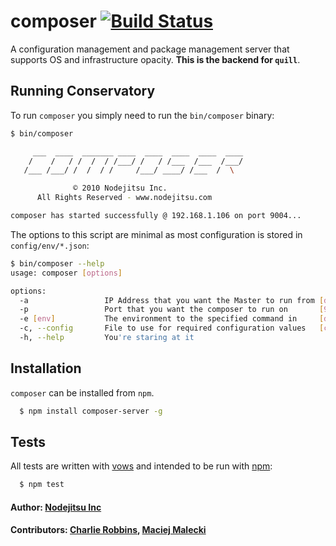 # composer [![Build Status](https://secure.travis-ci.org/opsmezzo/composer.png)](http://travis-ci.org/opsmezzo/composer)

A configuration management and package management server that supports OS and infrastructure opacity. **This is the backend for `quill`**.

## Running Conservatory

To run `composer` you simply need to run the `bin/composer` binary:

``` bash
$ bin/composer

     ___  ____  _______ ____  ____  ____  ____  ____
    /    /   / /  /  / /___/ /   / /___  /___  /___/
   /___ /___/ /  /  / /     /___/ ____/ /___  /  \

              © 2010 Nodejitsu Inc.
      All Rights Reserved - www.nodejitsu.com

composer has started successfully @ 192.168.1.106 on port 9004...
```

The options to this script are minimal as most configuration is stored in `config/env/*.json`:

``` bash
$ bin/composer --help
usage: composer [options]

options:
  -a                 IP Address that you want the Master to run from [dynamic]
  -p                 Port that you want the composer to run on       [9004]
  -e [env]           The environment to the specified command in     [development]
  -c, --config       File to use for required configuration values   [config/env/development.json]
  -h, --help         You're staring at it
```

## Installation

`composer` can be installed from `npm`.

``` bash
  $ npm install composer-server -g
```

## Tests
All tests are written with [vows][0] and intended to be run with [npm][1]:

``` bash
  $ npm test
```

#### Author: [Nodejitsu Inc][2]
#### Contributors: [Charlie Robbins](http://github.com/indexzero), [Maciej Malecki](http://github.com/mmalecki)

[0]: http://vowsjs.org
[1]: http://npmjs.org
[2]: http://nodejitsu.com